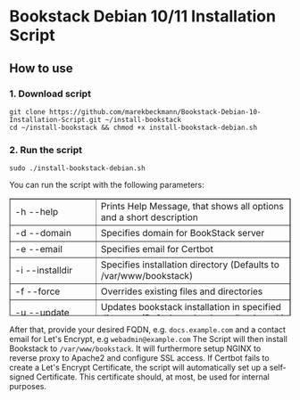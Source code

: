 # Bookstack Debian 10/11 Installation Script

## How to use

### 1. Download script

```
git clone https://github.com/marekbeckmann/Bookstack-Debian-10-Installation-Script.git ~/install-bookstack
cd ~/install-bookstack && chmod +x install-bookstack-debian.sh
```
### 2. Run the script

```
sudo ./install-bookstack-debian.sh
```

You can run the script with the following parameters: 

<table border="1" id="bkmrk--h---help-prints-hel" style="border-collapse: collapse; width: 100%; height: 211px;"><tbody><tr style="height: 30px;"><td style="width: 30.7408%; height: 30px;">-h --help</td><td style="width: 69.2592%; height: 30px;">Prints Help Message, that shows all options and a short description</td></tr><tr style="height: 29px;"><td style="width: 30.7408%; height: 29px;">-d --domain <domain></td><td style="width: 69.2592%; height: 29px;">Specifies domain for BookStack server</td></tr><tr style="height: 29px;"><td style="width: 30.7408%; height: 29px;">-e --email <email></td><td style="width: 69.2592%; height: 29px;">Specifies email for Certbot</td></tr><tr style="height: 35px;"><td style="width: 30.7408%; height: 35px;">-i --installdir <directory>

</td><td style="width: 69.2592%; height: 35px;">Specifies installation directory (Defaults to /var/www/bookstack)</td></tr><tr style="height: 29px;"><td style="width: 30.7408%; height: 29px;">-f --force</td><td style="width: 69.2592%; height: 29px;">Overrides existing files and directories</td></tr><tr style="height: 30px;"><td style="width: 30.7408%; height: 30px;">-u --update <directory></td><td style="width: 69.2592%; height: 30px;">Updates bookstack installation in specified directory (Defaults to /var/www/bookstack)</td></tr><tr style="height: 29px;"><td style="width: 30.7408%; height: 29px;">--no-cert</td><td style="width: 69.2592%; height: 29px;">Doesn't attempt to create a SSL certificate (NGINX config will fail)</td></tr></tbody></table>



After that, provide your desired FQDN, e.g. `docs.example.com` and a contact email for Let's Encrypt, e.g `webadmin@example.com`
The Script will then install Bookstack to `/var/www/bookstack`. It will furthermore setup NGINX to reverse proxy to Apache2 and configure SSL access. 
If Certbot fails to create a Let's Encrypt Certificate, the script will automatically set up a self-signed Certificate. This certificate should, at most, be used for internal purposes. 





